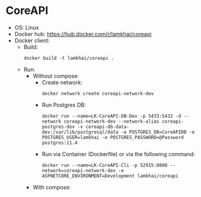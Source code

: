 # CoreAPI
- OS: Linux
- Docker hub: https://hub.docker.com/r/lamkhai/coreapi
- Docker client:
  - Build:
	```
	docker build -t lamkhai/coreapi .
	```
  - Run:
	- Without compose:
	  - Create network:
		```
	    docker network create coreapi-network-dev
	    ```
	  - Run Postgres DB:
	    ```
	    docker run --name=LK-CoreAPI-DB-Dev -p 5433:5432 -d --network coreapi-network-dev --network-alias coreapi-postgres-dev -v coreapi-db-data-dev:/var/lib/postgresql/data -e POSTGRES_DB=CoreAPIDB -e POSTGRES_USER=lamkhai -e POSTGRES_PASSWORD=@Password postgres:11.4
	    ```
	  - Run via Container (Dockerfile) or via the following command:
		```
		docker run --name=LK-CoreAPI-Cli -p 52915:8080 --network=coreapi-network-dev -e ASPNETCORE_ENVIRONMENT=Development lamkhai/coreapi
		``` 
	- With compose: